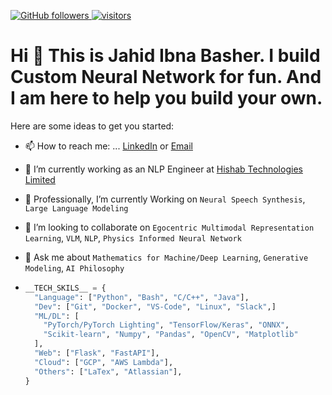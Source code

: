 <p align="left">
  <a href="https://github.com/JahidBasher?tab=followers">
    <img alt="GitHub followers" src="https://img.shields.io/github/followers/JahidBasher?color=green&logo=github">
  </a>
  <a href="https://github.com/JahidBasher/">
    <img src="https://komarev.com/ghpvc/?username=JahidBasher" alt="visitors" />
  </a>
</p>

# Hi 👋 This is Jahid Ibna Basher. I build Custom Neural Network for fun. And I am here to help you build your own.

Here are some ideas to get you started:
- 📫 How to reach me: ... [LinkedIn](https://www.linkedin.com/in/jahid37/) or [Email](mailto:mohammadjahid1504037@gmail.com)
- 🔭 I’m currently working as an NLP Engineer at [Hishab Technologies Limited](https://hishab.co/)
- 🌱 Professionally, I’m currently Working on `Neural Speech Synthesis`, `Large Language Modeling`
- 👯 I’m looking to collaborate on `Egocentric Multimodal Representation Learning`, `VLM`, `NLP`, `Physics Informed Neural Network`
- 💬 Ask me about `Mathematics for Machine/Deep Learning`, `Generative Modeling`, `AI Philosophy`

- ```python
  __TECH_SKILS__ = {
    "Language": ["Python", "Bash", "C/C++", "Java"],
    "Dev": ["Git", "Docker", "VS-Code", "Linux", "Slack",]
    "ML/DL": [
      "PyTorch/PyTorch Lighting", "TensorFlow/Keras", "ONNX",
      "Scikit-learn", "Numpy", "Pandas", "OpenCV", "Matplotlib"
    ],
    "Web": ["Flask", "FastAPI"],
    "Cloud": ["GCP", "AWS Lambda"],
    "Others": ["LaTex", "Atlassian"],
  }
  ```
<!---
<p><img align="left" src="https://github-readme-stats.vercel.app/api/top-langs?username=JahidBasher&show_icons=true&locale=en&layout=compact" alt="JahidBasher" width="350" height="200" /></p>  <p>&nbsp;<img  align="center" src="https://github-readme-stats.vercel.app/api?username=JahidBasher&show_icons=true&locale=en" alt="JahidBasher"  width="400" height="200"/>
-->

